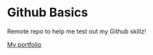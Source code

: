 Github Basics
=============

Remote repo to help me test out my Github skillz!

[My portfolio](http://www.timcarrawayportfoio.info)
